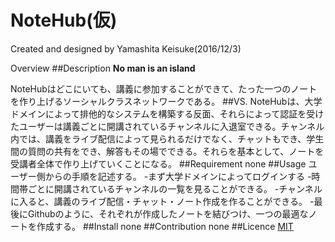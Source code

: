 NoteHub(仮)
=====

Created and designed by Yamashita Keisuke(2016/12/3)

Overview
##Description
**No man is an island**

NoteHubはどこにいても、講義に参加することができて、たった一つのノートを作り上げるソーシャルクラスネットワークである。
##VS.
NoteHubは、大学ドメインによって排他的なシステムを構築する反面、それらによって認証を受けたユーザーは講義ごとに開講されているチャンネルに入退室できる。チャンネル内では、講義をライブ配信によって見られるだけでなく、チャットもでき、学生間の質問の共有をでき、解答もその場でできる。それらを基本として、ノートを受講者全体で作り上げていくことになる。
##Requirement
none
##Usage
ユーザー側からの手順を記述する。
-まず大学ドメインによってログインする
-時間帯ごとに開講されているチャンネルの一覧を見ることができる。
-チャンネルに入ると、講義のライブ配信・チャット・ノート作成を作ることができる。
-最後にGithubのように、それぞれが作成したノートを結びつけ、一つの最適なノートを作成する。
##Install
none
##Contribution
none
##Licence
[MIT](https://github.com/tcnksm/tool/blob/master/LICENCE)
